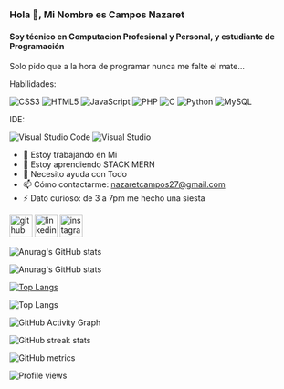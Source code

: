 ### Hola 👋, Mi Nombre es Campos Nazaret
#### Soy técnico en Computacion Profesional y Personal, y estudiante de Programación
Solo pido que a la hora de programar nunca me falte el mate...


Habilidades:

![CSS3](https://img.shields.io/badge/css3-%231572B6.svg?style=for-the-badge&logo=css3&logoColor=white)
![HTML5](https://img.shields.io/badge/html5-%23E34F26.svg?style=for-the-badge&logo=html5&logoColor=white)
![JavaScript](https://img.shields.io/badge/javascript-%23323330.svg?style=for-the-badge&logo=javascript&logoColor=%23F7DF1E)
![PHP](https://img.shields.io/badge/php-%23777BB4.svg?style=for-the-badge&logo=php&logoColor=white)
![C](https://img.shields.io/badge/c-%2300599C.svg?style=for-the-badge&logo=c&logoColor=white)
![Python](https://img.shields.io/badge/python-3670A0?style=for-the-badge&logo=python&logoColor=ffdd54)
![MySQL](https://img.shields.io/badge/mysql-%2300f.svg?style=for-the-badge&logo=mysql&logoColor=white)


IDE:

![Visual Studio Code](https://img.shields.io/badge/Visual%20Studio%20Code-0078d7.svg?style=for-the-badge&logo=visual-studio-code&logoColor=white)
![Visual Studio](https://img.shields.io/badge/Visual%20Studio-5C2D91.svg?style=for-the-badge&logo=visual-studio&logoColor=white)


- 🔭 Estoy trabajando en Mi 
- 🌱 Estoy aprendiendo STACK MERN 
- 🤔 Necesito ayuda con Todo 
- 📫 Cómo contactarme: nazaretcampos27@gmail.com 
- ⚡ Dato curioso: de 3 a 7pm me hecho una siesta  


[<img src='https://cdn.jsdelivr.net/npm/simple-icons@3.0.1/icons/github.svg' alt='github' height='40'>](https://github.com/NazaretCS)  [<img src='https://cdn.jsdelivr.net/npm/simple-icons@3.0.1/icons/linkedin.svg' alt='linkedin' height='40'>](https://www.linkedin.com/in/nazaretcs/)  [<img src='https://cdn.jsdelivr.net/npm/simple-icons@3.0.1/icons/instagram.svg' alt='instagram' height='40'>](https://www.instagram.com/campos.nazaret/)  



![Anurag's GitHub stats](https://github-readme-stats.vercel.app/api?username=NazaretCS&show_icons=true&theme=dark)<br>

![Anurag's GitHub stats](https://github-readme-stats.vercel.app/api?username=NazaretCS&show_icons=true&theme=dark) <br>

[![Top Langs](https://github-readme-stats.vercel.app/api/top-langs/?username=NazaretCS&layout=compact)](https://github.com/anuraghazra/github-readme-stats) <br>

![Top Langs](https://github-readme-stats.vercel.app/api/top-langs/?username=NazaretCS&layout=compact&theme=dark)




![GitHub Activity Graph](https://activity-graph.herokuapp.com/graph?username=NazaretCS)  

![GitHub streak stats](https://streak-stats.demolab.com/?user=NazaretCS&layout=compact&theme=dark)  

![GitHub metrics](https://metrics.lecoq.io/NazaretCS)  

![Profile views](https://gpvc.arturio.dev/NazaretCS)  
